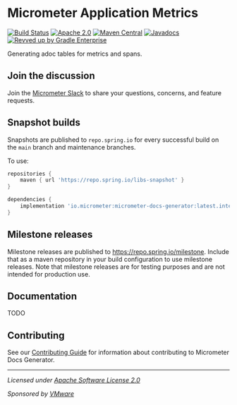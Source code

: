 # Micrometer Application Metrics

[![Build Status](https://circleci.com/gh/micrometer-metrics/micrometer-docs-generator.svg?style=shield)](https://circleci.com/gh/micrometer-metrics/micrometer-docs-generator)
[![Apache 2.0](https://img.shields.io/github/license/micrometer-metrics/micrometer-docs-generator.svg)](https://www.apache.org/licenses/LICENSE-2.0)
[![Maven Central](https://img.shields.io/maven-central/v/io.micrometer/micrometer-docs-generator.svg)](https://search.maven.org/artifact/io.micrometer/micrometer-docs-generator)
[![Javadocs](https://www.javadoc.io/badge/io.micrometer/micrometer-docs-generator.svg)](https://www.javadoc.io/doc/io.micrometer/micrometer-core)
[![Revved up by Gradle Enterprise](https://img.shields.io/badge/Revved%20up%20by-Gradle%20Enterprise-06A0CE?logo=Gradle&labelColor=02303A)](https://ge.micrometer.io/)

Generating adoc tables for metrics and spans.

## Join the discussion

Join the [Micrometer Slack](https://slack.micrometer.io) to share your questions, concerns, and feature requests.

## Snapshot builds

Snapshots are published to `repo.spring.io` for every successful build on the `main` branch and maintenance branches.

To use:

```groovy
repositories {
    maven { url 'https://repo.spring.io/libs-snapshot' }
}

dependencies {
    implementation 'io.micrometer:micrometer-docs-generator:latest.integration'
}
```

## Milestone releases

Milestone releases are published to https://repo.spring.io/milestone. Include that as a maven repository in your build
configuration to use milestone releases. Note that milestone releases are for testing purposes and are not intended for
production use.

## Documentation

TODO

## Contributing

See our [Contributing Guide](CONTRIBUTING.md) for information about contributing to Micrometer Docs Generator.

-------------------------------------
_Licensed under [Apache Software License 2.0](https://www.apache.org/licenses/LICENSE-2.0)_

_Sponsored by [VMware](https://tanzu.vmware.com)_

